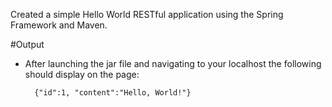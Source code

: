 Created a simple Hello World RESTful application using the Spring Framework and Maven.

#Output
- After launching the jar file and navigating to your localhost the following should display on the page:
    
        {"id":1, "content":"Hello, World!"}
